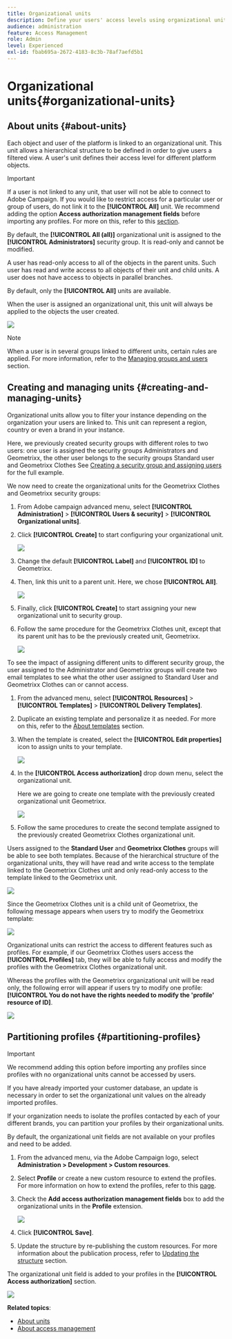 ```yaml
---
title: Organizational units
description: Define your users' access levels using organizational units
audience: administration
feature: Access Management
role: Admin
level: Experienced
exl-id: fbab695a-2672-4183-8c3b-78af7aefd5b1
---
```

# Organizational units{#organizational-units}

## About units {#about-units}

Each object and user of the platform is linked to an organizational unit. This unit allows a hierarchical structure to be defined in order to give users a filtered view. A user's unit defines their access level for different platform objects.

>[!IMPORTANT]
>
>If a user is not linked to any unit, that user will not be able to connect to Adobe Campaign. If you would like to restrict access for a particular user or group of users, do not link it to the **[!UICONTROL All]** unit. We recommend adding the option **Access authorization management fields** before importing any profiles. For more on this, refer to this [section](../../administration/using/organizational-units.md#partitioning-profiles).
>
>By default, the **[!UICONTROL All (all)]** organizational unit is assigned to the **[!UICONTROL Administrators]** security group. It is read-only and cannot be modified.

A user has read-only access to all of the objects in the parent units. Such user has read and write access to all objects of their unit and child units. A user does not have access to objects in parallel branches.

By default, only the **[!UICONTROL All]** units are available.

When the user is assigned an organizational unit, this unit will always be applied to the objects the user created.

![](assets/user_management_2.png)

>[!NOTE]
>
>When a user is in several groups linked to different units, certain rules are applied. For more information, refer to the [Managing groups and users](../../administration/using/managing-groups-and-users.md) section.

## Creating and managing units {#creating-and-managing-units}

Organizational units allow you to filter your instance depending on the organization your users are linked to. This unit can represent a region, country or even a brand in your instance.

Here, we previously created security groups with different roles to two users: one user is assigned the security groups Administrators and Geometrixx, the other user belongs to the security groups Standard user and Geometrixx Clothes See [Creating a security group and assigning users](../../administration/using/managing-groups-and-users.md#creating-a-security-group-and-assigning-users) for the full example.

We now need to create the organizational units for the Geometrixx Clothes and Geometrixx security groups:

1. From Adobe campaign advanced menu, select **[!UICONTROL Administration]** > **[!UICONTROL Users & security]** > **[!UICONTROL Organizational units]**.
1. Click **[!UICONTROL Create]** to start configuring your organizational unit.

   ![](assets/manage_units_1.png)

1. Change the default **[!UICONTROL Label]** and **[!UICONTROL ID]** to Geometrixx.
1. Then, link this unit to a parent unit. Here, we chose **[!UICONTROL All]**.

   ![](assets/manage_units_2.png)

1. Finally, click **[!UICONTROL Create]** to start assigning your new organizational unit to security group.
1. Follow the same procedure for the Geometrixx Clothes unit, except that its parent unit has to be the previously created unit, Geometrixx.

   ![](assets/manage_units_3.png)

To see the impact of assigning different units to different security group, the user assigned to the Administrator and Geometrixx groups will create two email templates to see what the other user assigned to Standard User and Geometrixx Clothes can or cannot access.

1. From the advanced menu, select **[!UICONTROL Resources]** > **[!UICONTROL Templates]** > **[!UICONTROL Delivery Templates]**.
1. Duplicate an existing template and personalize it as needed. For more on this, refer to the [About templates](../../start/using/marketing-activity-templates.md) section.
1. When the template is created, select the **[!UICONTROL Edit properties]** icon to assign units to your template.

   ![](assets/manage_units_6.png)

1. In the **[!UICONTROL Access authorization]** drop down menu, select the organizational unit.

   Here we are going to create one template with the previously created organizational unit Geometrixx.

   ![](assets/manage_units_5.png)

1. Follow the same procedures to create the second template assigned to the previously created Geometrixx Clothes organizational unit.

Users assigned to the **Standard User** and **Geometrixx Clothes** groups will be able to see both templates. Because of the hierarchical structure of the organizational units, they will have read and write access to the template linked to the Geometrixx Clothes unit and only read-only access to the template linked to the Geometrixx unit.

![](assets/manage_units_7.png)

Since the Geometrixx Clothes unit is a child unit of Geometrixx, the following message appears when users try to modify the Geometrixx template: 

![](assets/manage_units_8.png)

Organizational units can restrict the access to different features such as profiles. For example, if our Geometrixx Clothes users access the **[!UICONTROL Profiles]** tab, they will be able to fully access and modify the profiles with the Geometrixx Clothes organizational unit.

Whereas the profiles with the Geometrixx organizational unit will be read only, the following error will appear if users try to modify one profile: **[!UICONTROL You do not have the rights needed to modify the 'profile' resource of ID]**.

![](assets/manage_units_10.png)

## Partitioning profiles {#partitioning-profiles}

>[!IMPORTANT]
>
>We recommend adding this option before importing any profiles since profiles with no organizational units cannot be accessed by users.
>
>If you have already imported your customer database, an update is necessary in order to set the organizational unit values on the already imported profiles.

If your organization needs to isolate the profiles contacted by each of your different brands, you can partition your profiles by their organizational units.

By default, the organizational unit fields are not available on your profiles and need to be added.

1. From the advanced menu, via the Adobe Campaign logo, select **Administration > Development > Custom resources**.
1. Select **Profile** or create a new custom resource to extend the profiles. For more information on how to extend the profiles, refer to this [page](../../developing/using/extending-the-profile-resource-with-a-new-field.md#step-1--extend-the-profile-resource).
1. Check the **Add access authorization management fields** box to add the organizational units in the **Profile** extension.

   ![](assets/user_management_9.png)

1. Click **[!UICONTROL Save]**.
1. Update the structure by re-publishing the custom resources. For more information about the publication process, refer to [Updating the structure](../../developing/using/updating-the-database-structure.md) section.

The organizational unit field is added to your profiles in the **[!UICONTROL Access authorization]** section.

![](assets/user_management_10.png)

**Related topics**:

* [About units](../../administration/using/organizational-units.md#about-units)
* [About access management](../../administration/using/about-access-management.md)
